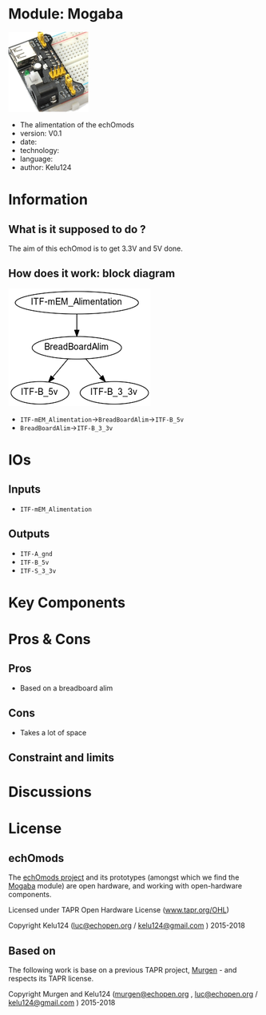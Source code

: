 # Module: Mogaba

![](/mogaba/viewme.png)

* The alimentation of the echOmods
* version: V0.1
* date: 
* technology:
* language: 
* author: Kelu124

# Information

## What is it supposed to do ?

The aim of this echOmod is to get 3.3V and 5V done.

## How does it work: block diagram

![Block schema](/mogaba/source/blocks.png)

* `ITF-mEM_Alimentation`->`BreadBoardAlim`->`ITF-B_5v`
* `BreadBoardAlim`->`ITF-B_3_3v`


# IOs

## Inputs

* `ITF-mEM_Alimentation`

## Outputs

* `ITF-A_gnd`
* `ITF-B_5v`
* `ITF-S_3_3v`

# Key Components


# Pros & Cons

## Pros

* Based on a breadboard alim

## Cons

* Takes a lot of space 

## Constraint and limits

# Discussions


# License

## echOmods 

The [echOmods project](https://github.com/kelu124/echomods) and its prototypes (amongst which we find the [Mogaba](/mogaba/) module) are open hardware, and working with open-hardware components.

Licensed under TAPR Open Hardware License (www.tapr.org/OHL)

Copyright Kelu124 (luc@echopen.org / kelu124@gmail.com ) 2015-2018

## Based on 

The following work is base on a previous TAPR project, [Murgen](https://github.com/kelu124/murgen-dev-kit) - and respects its TAPR license.

Copyright Murgen and Kelu124 (murgen@echopen.org , luc@echopen.org / kelu124@gmail.com ) 2015-2018
